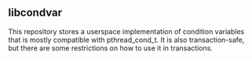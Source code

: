 libcondvar
---------

This repository stores a userspace implementation of condition variables that
is mostly compatible with pthread_cond_t.  It is also transaction-safe, but
there are some restrictions on how to use it in transactions.
